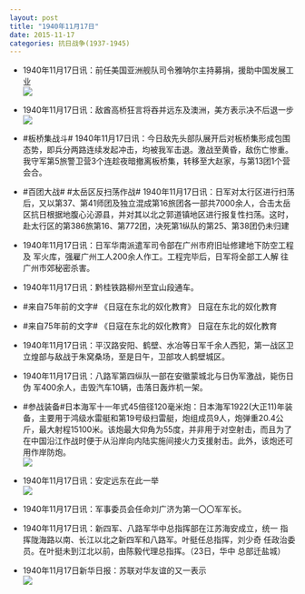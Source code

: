 ```yaml
---
layout: post
title: "1940年11月17日"
date: 2015-11-17
categories: 抗日战争(1937-1945)
---
```


<meta name="referrer" content="no-referrer" />

- 1940年11月17日讯：前任美国亚洲舰队司令雅呐尔主持募捐，援助中国发展工业 <br/><img src="https://ww2.sinaimg.cn/large/aca367d8jw1ey4du8w22yj209f075my8.jpg" />

- 1940年11月17日讯：敌酋高桥狂言将吞并远东及澳洲，美方表示决不后退一步 <br/><img src="https://ww3.sinaimg.cn/large/aca367d8jw1ey4c35hx87j208x0kwadd.jpg" />

- #板桥集战斗# 1940年11月17日讯：今日敌先头部队展开后对板桥集形成包围态势，即兵分两路连续发起冲击，均被我军击退。激战至黄昏，敌伤亡惨重。我守军第5旅警卫营3个连趁夜暗撤离板桥集，转移至大赵家，与第13团1个营会合。 

- #百团大战# #太岳区反扫荡作战# 1940年11月17日讯：日军对太行区进行扫荡后，又以第37、第41师团及独立混成第16旅团各一部共7000余人，合击太岳区抗日根据地腹心沁源县，并对其以北之郭道镇地区进行报复性扫荡。这时，赴太行区的第386旅第16、第772团，决死第1纵队的第25、第38团仍未归建 

- 1940年11月17日讯：日军华南派遣军司令部在广州市府旧址修建地下防空工程及 军火库，强雇广州工人200余人作工。工程完毕后，日军将全部工人解 往广州市郊秘密杀害。 

- 1940年11月17日讯：黔桂铁路柳州至宜山段通车。 

- #来自75年前的文字# 《日寇在东北的奴化教育》 日寇在东北的奴化教育 

- #来自75年前的文字# 《日寇在东北的奴化教育》 日寇在东北的奴化教育 

- 1940年11月17日讯：平汉路安阳、鹤壁、水冶等日军千余人西犯，第一战区卫立煌部与敌战于朱窝桑场，至是日午，卫部攻人鹤壁城区。  

- 1940年11月17日讯：八路军第四纵队一部在安徽蒙城北与日伪军激战，毙伤日伪 军400余人，击毁汽车10辆，击落日轰炸机一架。 

- #参战装备#日本海军十一年式45倍径120毫米炮：日本海军1922(大正11)年装备，主要用于鸿级水雷艇和第19号级扫雷艇，炮组成员9人，炮弹重20.4公斤，最大射程15100米。该炮最大仰角为55度，并非用于对空射击，而且为了在中国沿江作战时便于从沿岸向内陆实施间接火力支援射击。此外，该炮还可用作岸防炮。 <br/><img src="https://ww2.sinaimg.cn/large/aca367d8gw1ey3qx1n6olj20c81df438.jpg" />

- 1940年11月17日讯：安定远东在此一举 <br/><img src="https://ww4.sinaimg.cn/large/aca367d8jw1ey3pjpop5gj20sf0y37rq.jpg" />

- 1940年11月17日讯：军事委员会任命刘广济为第一〇〇军军长。 

- 1940年11月17日讯：新四军、八路军华中总指挥部在江苏海安成立，统一 指挥陇海路以南、长江以北之新四军和八路军。叶挺任总指挥，刘少奇 任政治委员。在叶挺未到江北以前，由陈毅代理总指挥。（23日，华中 总部迁盐城） 

- 1940年11月17日新华日报：苏联对华友谊的又一表示 <br/><img src="https://ww1.sinaimg.cn/large/aca367d8jw1ey34qr5dnij212k0ijdnc.jpg" />

